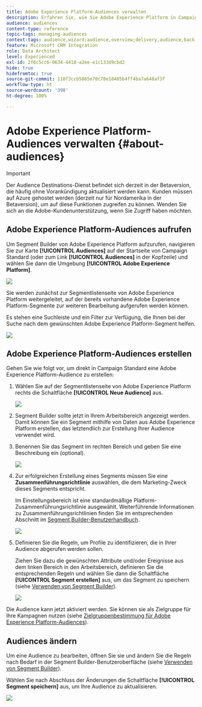 ```yaml
---
title: Adobe Experience Platform-Audiences verwalten
description: Erfahren Sie, wie Sie Adobe Experience Platform in Campaign Standard verwalten.
audience: audiences
content-type: reference
topic-tags: managing-audiences
context-tags: audience,wizard;audience,overview;delivery,audience,back
feature: Microsoft CRM Integration
role: Data Architect
level: Experienced
exl-id: 2f6c5cc6-0634-4418-a2ee-e1c133d9cbd2
hide: true
hidefromtoc: true
source-git-commit: 110f3ccb5865e70c78e18485b4ff4ba7a648af3f
workflow-type: ht
source-wordcount: '398'
ht-degree: 100%

---
```


# Adobe Experience Platform-Audiences verwalten {#about-audiences}

>[!IMPORTANT]
>
>Der Audience Destinations-Dienst befindet sich derzeit in der Betaversion, die häufig ohne Vorankündigung aktualisiert werden kann. Kunden müssen auf Azure gehostet werden (derzeit nur für Nordamerika in der Betaversion), um auf diese Funktionen zugreifen zu können. Wenden Sie sich an die Adobe-Kundenunterstützung, wenn Sie Zugriff haben möchten.

## Adobe Experience Platform-Audiences aufrufen

Um Segment Builder von Adobe Experience Platform aufzurufen, navigieren Sie zur Karte **[!UICONTROL Audiences]** auf der Startseite von Campaign Standard (oder zum Link **[!UICONTROL Audiences]** in der Kopfzeile) und wählen Sie dann die Umgebung **[!UICONTROL Adobe Experience Platform]**.

![](assets/aep_audiences_access.png)

Sie werden zunächst zur Segmentlistenseite von Adobe Experience Platform weitergeleitet, auf der bereits vorhandene Adobe Experience Platform-Segmente zur weiteren Bearbeitung aufgerufen werden können.

Es stehen eine Suchleiste und ein Filter zur Verfügung, die Ihnen bei der Suche nach dem gewünschten Adobe Experience Platform-Segment helfen.

![](assets/aep_audiences_list.png)

## Adobe Experience Platform-Audiences erstellen

Gehen Sie wie folgt vor, um direkt in Campaign Standard eine Adobe Experience Platform-Audience zu erstellen:

1. Wählen Sie auf der Segmentlistenseite von Adobe Experience Platform rechts die Schaltfläche **[!UICONTROL Neue Audience]** aus.

   ![](assets/aep_audiences_creation_create.png)

1.  Segment Builder sollte jetzt in Ihrem Arbeitsbereich angezeigt werden. Damit können Sie ein Segment mithilfe von Daten aus Adobe Experience Platform erstellen, das letztendlich zur Erstellung Ihrer Audience verwendet wird.

1. Benennen Sie das Segment im rechten Bereich und geben Sie eine Beschreibung ein (optional).

   ![](assets/aep_audiences_creation_edit_name.png)

1. Zur erfolgreichen Erstellung eines Segments müssen Sie eine **Zusammenführungsrichtlinie** auswählen, die dem Marketing-Zweck dieses Segments entspricht.

   Im Einstellungsbereich ist eine standardmäßige Platform-Zusammenführungsrichtlinie ausgewählt. Weiterführende Informationen zu Zusammenführungsrichtlinien finden Sie im entsprechenden Abschnitt im [Segment Builder-Benutzerhandbuch](https://experienceleague.adobe.com/docs/experience-platform/segmentation/ui/overview.html?lang=de).

   ![](assets/aep_audiences_mergepolicy.png)

1. Definieren Sie die Regeln, um Profile zu identifizieren, die in Ihrer Audience abgerufen werden sollen.

   Ziehen Sie dazu die gewünschten Attribute und/oder Ereignisse aus dem linken Bereich in den Arbeitsbereich, definieren Sie die entsprechenden Regeln und wählen Sie dann die Schaltfläche **[!UICONTROL Segment erstellen]** aus, um das Segment zu speichern (siehe [Verwenden von Segment Builder](../../integrating/using/aep-using-segment-builder.md)).

   ![](assets/aep_audiences_creation_query.png)

Die Audience kann jetzt aktiviert werden. Sie können sie als Zielgruppe für Ihre Kampagnen nutzen (siehe [Zielgruppenbestimmung für Adobe Experience Platform-Audiences](../../integrating/using/aep-targeting-audiences.md)).

## Audiences ändern

Um eine Audience zu bearbeiten, öffnen Sie sie und ändern Sie die Regeln nach Bedarf in der Segment Builder-Benutzeroberfläche (siehe [Verwenden von Segment Builder](../../integrating/using/aep-using-segment-builder.md)).

Wählen Sie nach Abschluss der Änderungen die Schaltfläche **[!UICONTROL Segment speichern]** aus, um Ihre Audience zu aktualisieren.

![](assets/aep_audiences_editing.png)
